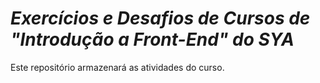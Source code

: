 # *Exercícios e Desafios de Cursos de "Introdução a Front-End" do SYA*

Este repositório armazenará as atividades do curso.
